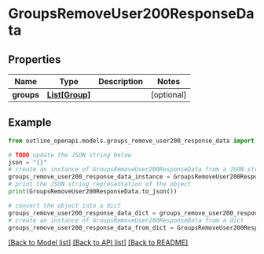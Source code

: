 # GroupsRemoveUser200ResponseData


## Properties

Name | Type | Description | Notes
------------ | ------------- | ------------- | -------------
**groups** | [**List[Group]**](Group.md) |  | [optional] 

## Example

```python
from outline_openapi.models.groups_remove_user200_response_data import GroupsRemoveUser200ResponseData

# TODO update the JSON string below
json = "{}"
# create an instance of GroupsRemoveUser200ResponseData from a JSON string
groups_remove_user200_response_data_instance = GroupsRemoveUser200ResponseData.from_json(json)
# print the JSON string representation of the object
print(GroupsRemoveUser200ResponseData.to_json())

# convert the object into a dict
groups_remove_user200_response_data_dict = groups_remove_user200_response_data_instance.to_dict()
# create an instance of GroupsRemoveUser200ResponseData from a dict
groups_remove_user200_response_data_from_dict = GroupsRemoveUser200ResponseData.from_dict(groups_remove_user200_response_data_dict)
```
[[Back to Model list]](../README.md#documentation-for-models) [[Back to API list]](../README.md#documentation-for-api-endpoints) [[Back to README]](../README.md)


